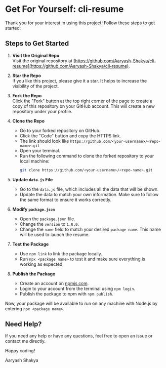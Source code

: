 # Get For Yourself: cli-**resume**

Thank you for your interest in using this project! Follow these steps to get started:

## Steps to Get Started

1. **Visit the Original Repo**  
   Visit the original repository at [https://github.com/Aaryash-Shakya/cli-resume](https://github.com/Aaryash-Shakya/cli-resume).

2. **Star the Repo**  
   If you like this project, please give it a star. It helps to increase the visibility of the project.

3. **Fork the Repo**  
   Click the "Fork" button at the top right corner of the page to create a copy of this repository on your GitHub account. This will create a new repository under your profile.

4. **Clone the Repo**  
   - Go to your forked repository on GitHub.
   - Click the "Code" button and copy the HTTPS link.
   - The link should look like `https://github.com/<your-username>/<repo-name>.git`
   - Open your terminal.
   - Run the following command to clone the forked repository to your local machine:
     ```sh
     git clone https://github.com/<your-username>/<repo-name>.git
     ```

5. **Update `data.js` File**  
   - Go to the `data.js` file, which includes all the data that will be shown.
   - Update the data to match your own information. Make sure to follow the same format to ensure it works correctly.

6. **Modify `package.json`**  
   - Open the `package.json` file.
   - Change the `version` to `1.0.0`.
   - Change the `name` field to match your desired `package name`. This name will be used to launch the resume.

7. **Test the Package**  
   - Use `npm link` to link the package locally.
   - Run `npx <package name>` to test it and make sure everything is working as expected.

8. **Publish the Package**  
   - Create an account on [npmjs.com](https://www.npmjs.com/).
   - Login to your account from the terminal using `npm login`.
   - Publish the package to npm with `npm publish`.

Now, your package will be available to run on any machine with Node.js by entering `npx <package name>`.

## Need Help?

If you need any help or have any questions, feel free to open an issue or contact me directly.

Happy coding!

Aaryash Shakya